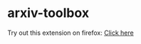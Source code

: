 # arxiv-toolbox

Try out this extension on firefox: <a href="6b69b54109ef43658ad4-0.1.0.xpi">Click here</a>

